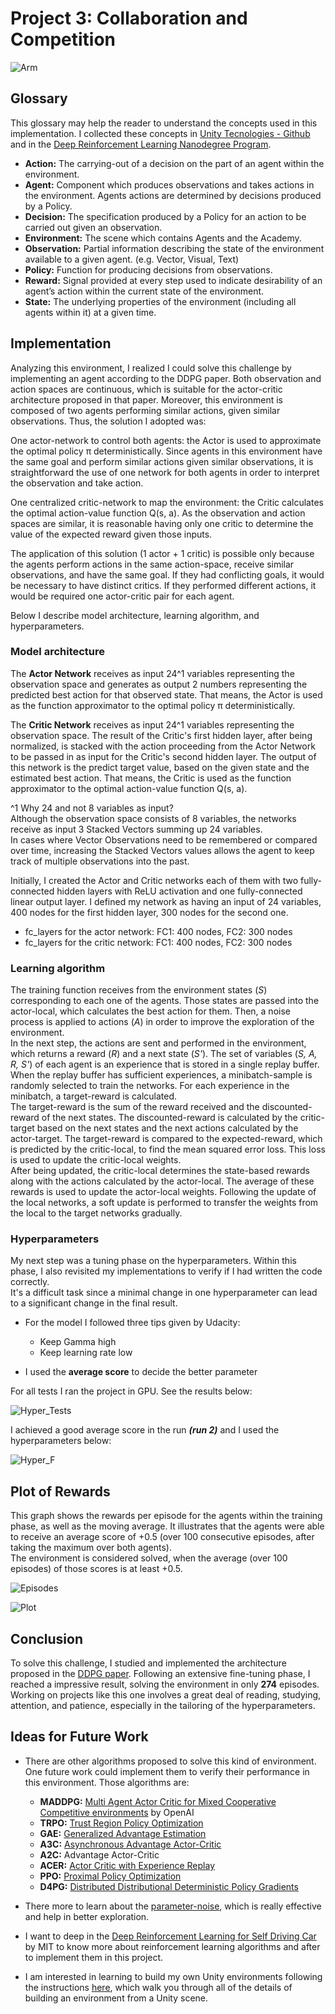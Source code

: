 [//]: # (Image References)

[image1]: https://user-images.githubusercontent.com/10624937/42135623-e770e354-7d12-11e8-998d-29fc74429ca2.gif "Trained Agent"
[image2]: ./images/Episodes.png "Episodes"
[image3]: ./images/Plot.png "Plot"
[image4]: ./images/Hyper_F.png "Hyper_F"
[image5]: ./images/Hyper_Tests.png "Hyper_Tests"


# Project 3: Collaboration and Competition
![Arm][image1]

## Glossary
This glossary may help the reader to understand the concepts used in this implementation. I collected these concepts in [Unity Tecnologies - Github](https://github.com/Unity-Technologies/ml-agents/blob/master/docs/Glossary.md) and in the [Deep Reinforcement Learning Nanodegree Program](https://www.udacity.com/course/deep-reinforcement-learning-nanodegree--nd893).

- **Action:** The carrying-out of a decision on the part of an agent within the environment.  
- **Agent:** Component which produces observations and takes actions in the environment. Agents actions are determined by decisions produced by a Policy.  
- **Decision:** The specification produced by a Policy for an action to be carried out given an observation.  
- **Environment:** The scene which contains Agents and the Academy.  
- **Observation:** Partial information describing the state of the environment available to a given agent. (e.g. Vector, Visual, Text)  
- **Policy:** Function for producing decisions from observations.  
- **Reward:** Signal provided at every step used to indicate desirability of an agent’s action within the current state of the environment.  
- **State:** The underlying properties of the environment (including all agents within it) at a given time.  


## Implementation  

Analyzing this environment, I realized I could solve this challenge by implementing an agent according to the DDPG paper. Both observation and action spaces are continuous, which is suitable for the actor-critic architecture proposed in that paper. Moreover, this environment is composed of two agents performing similar actions, given similar observations. Thus, the solution I adopted was:

One actor-network to control both agents: the Actor is used to approximate the optimal policy π deterministically. Since agents in this environment have the same goal and perform similar actions given similar observations, it is straightforward the use of one network for both agents in order to interpret the observation and take action.

One centralized critic-network to map the environment: the Critic calculates the optimal action-value function Q(s, a). As the observation and action spaces are similar, it is reasonable having only one critic to determine the value of the expected reward given those inputs.

The application of this solution (1 actor + 1 critic) is possible only because the agents perform actions in the same action-space, receive similar observations, and have the same goal. If they had conflicting goals, it would be necessary to have distinct critics. If they performed different actions, it would be required one actor-critic pair for each agent.
  
Below I describe model architecture, learning algorithm, and hyperparameters.  


### Model architecture  

The **Actor Network** receives as input 24^1 variables representing the observation space and generates as output 2 numbers representing the predicted best action for that observed state. That means, the Actor is used as the function approximator to the optimal policy π deterministically.

The **Critic Network** receives as input 24^1 variables representing the observation space. The result of the Critic's first hidden layer, after being normalized, is stacked with the action proceeding from the Actor Network to be passed in as input for the Critic's second hidden layer.
The output of this network is the predict target value, based on the given state and the estimated best action.
That means, the Critic is used as the function approximator to the optimal action-value function Q(s, a).

^1 Why 24 and not 8 variables as input?  
Although the observation space consists of 8 variables, the networks receive as input 3 Stacked Vectors summing up 24 variables.  
In cases where Vector Observations need to be remembered or compared over time, increasing the Stacked Vectors values allows the agent to keep track of multiple observations into the past.

  
Initially, I created the Actor and Critic networks each of them with two fully-connected hidden layers with ReLU activation and one fully-connected linear output layer. I defined my network as having an input of 24 variables, 400 nodes for the first hidden layer, 300 nodes for the second one.  

- fc_layers for the actor network: FC1: 400 nodes, FC2: 300 nodes
- fc_layers for the critic network: FC1: 400 nodes, FC2: 300 nodes  


### Learning algorithm
  
The training function receives from the environment states (_S_) corresponding to each one of the agents.  Those states are passed into the actor-local, which calculates the best action for them. Then, a noise process is applied to actions (_A_) in order to improve the exploration of the environment.  
In the next step, the actions are sent and performed in the environment, which returns a reward (_R_) and a next state (_S'_). The set of variables (_S, A, R, S'_) of each agent is an experience that is stored in a single replay buffer. When the replay buffer has sufficient experiences, a minibatch-sample is randomly selected to train the networks. For each experience in the minibatch, a target-reward is calculated.  
The target-reward is the sum of the reward received and the discounted-reward of the next states. The discounted-reward is calculated by the critic-target based on the next states and the next actions calculated by the actor-target. The target-reward is compared to the expected-reward, which is predicted by the critic-local, to find the mean squared error loss. This loss is used to update the critic-local weights.  
After being updated, the critic-local determines the state-based rewards along with the actions calculated by the actor-local.
The average of these rewards is used to update the actor-local weights. Following the update of the local networks, a soft update is performed to transfer the weights from the local to the target networks gradually.


### Hyperparameters
My next step was a tuning phase on the hyperparameters. Within this phase, I also revisited my implementations to verify if I had written the code correctly.  
It's a difficult task since a minimal change in one hyperparameter can lead to a significant change in the final result. 

- For the model I followed three tips given by Udacity:  

	- Keep Gamma high  
	- Keep learning rate low
	
- I used the **average score** to decide the better parameter  
 
For all tests I ran the project in GPU. See the results below:

![Hyper_Tests][image5]  


I achieved a good average score in the run **_(run 2)_** and I used the hyperparameters below:  

![Hyper_F][image4]  

## Plot of Rewards  
This graph shows the rewards per episode for the agents within the training phase, as well as the moving average.
It illustrates that the agents were able to receive an average score of +0.5 (over 100 consecutive episodes, after taking the maximum over both agents).  
The environment is considered solved, when the average (over 100 episodes) of those scores is at least +0.5.  

![Episodes][image2]  

![Plot][image3]

## Conclusion  

To solve this challenge, I studied and implemented the architecture proposed in the [DDPG paper](https://arxiv.org/abs/1509.02971).  Following an extensive fine-tuning phase, I reached a impressive result, solving the environment in only **274** episodes.
Working on projects like this one involves a great deal of reading, studying,  attention,  and patience, especially in the tailoring of the hyperparameters.


## Ideas for Future Work  
- There are other algorithms proposed to solve this kind of environment. One future work could implement them to verify their performance in this environment. Those algorithms are:

	- **MADDPG:** [Multi Agent Actor Critic for Mixed Cooperative Competitive environments](https://papers.nips.cc/paper/7217-multi-agent-actor-critic-for-mixed-cooperative-competitive-environments.pdf) by OpenAI
	- **TRPO:** [Trust Region Policy Optimization](https://arxiv.org/abs/1502.05477)
	- **GAE:** [Generalized Advantage Estimation](https://arxiv.org/abs/1506.02438)
	- **A3C:** [Asynchronous Advantage Actor-Critic](https://arxiv.org/abs/1602.01783)
	- **A2C:** Advantage Actor-Critic
	- **ACER:** [Actor Critic with Experience Replay](https://arxiv.org/abs/1611.01224)
	- **PPO:** [Proximal Policy Optimization](https://arxiv.org/pdf/1707.06347.pdf)
	- **D4PG:** [Distributed Distributional Deterministic Policy Gradients](https://arxiv.org/pdf/1804.08617.pdf)
	
- There more to learn about the [parameter-noise](https://openai.com/blog/better-exploration-with-parameter-noise/), which is really effective and help in better exploration.	
- I want to deep in the [Deep Reinforcement Learning for Self Driving Car](https://www.youtube.com/watch?v=MQ6pP65o7OM&feature=youtu.be) by MIT to know more about reinforcement learning algorithms and after to implement them in this project.  
- I am interested in learning to build my own Unity environments following the instructions [here](https://github.com/Unity-Technologies/ml-agents/blob/master/docs/Getting-Started-with-Balance-Ball.md), which walk you through all of the details of building an environment from a Unity scene.
